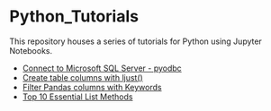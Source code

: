 # Python_Tutorials

This repository houses a series of tutorials for Python using Jupyter Notebooks.

- [Connect to Microsoft SQL Server - pyodbc](https://github.com/israel-dryer/Python-Tutorials/blob/master/pyodbc-tutorials/Connect-To-Microsoft-SQL-Server.ipynb)
- [Create table columns with ljust()](https://github.com/israel-dryer/Python-Tutorials/blob/master/tips-and-tricks/create-columns-with-ljust.ipynb)
- [Filter Pandas columns with Keywords](https://github.com/israel-dryer/Python-Tutorials/blob/master/tips-and-tricks/filter-dataframe-with-keywords.ipynb)
- [Top 10 Essential List Methods](https://github.com/israel-dryer/Python-Tutorials/blob/master/tips-and-tricks/top-10-essential-list-methods.ipynb)
